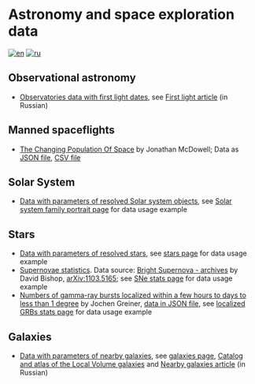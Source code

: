 # Astronomy and space exploration data

[![en](https://img.shields.io/badge/lang-en-red.svg)](README.md)
[![ru](https://img.shields.io/badge/lang-ru-green.svg)](README-ru.md)

## Observational astronomy

* [Observatories data with first light dates](./observatories.json),
  see [First light article](https://vk.com/@planetariumvg-pervyi-svet-kak-observatorii-nachinaut-rabotu) (in Russian)

## Manned spaceflights

* [The Changing Population Of Space](https://planet4589.org/space/astro/web/pop.html) by Jonathan McDowell;
  Data as [JSON file](./space_population.json), [CSV file](./space_population.csv)

## Solar System

* [Data with parameters of resolved Solar system objects](./solarsystem/resolved.json),
  see [Solar system family portrait page](https://gvard.github.io/solarsystem/resolved/) for data usage example

## Stars

* [Data with parameters of resolved stars](./stars/resolved.json),
  see [stars page](https://gvard.github.io/stars/resolved/) for data usage example
* [Supernovae statistics](./stars/sne-stats.json).
  Data source:
  [Bright Supernova - archives](https://rochesterastronomy.org/snimages/archives.html) by David Bishop,
  [arXiv:1103.5165](https://arxiv.org/abs/1103.5165);
  see [SNe stats page](https://gvard.github.io/stars/snstats/) for data usage example
* [Numbers of gamma-ray bursts localized within a few hours to days to less than 1 degree](https://www.mpe.mpg.de/~jcg/grbgen.html) by Jochen Greiner,
  [data in JSON file](./stars/grbs-localized-stats.json),
  see [localized GRBs stats page](https://gvard.github.io/grb/stats/) for data usage example

## Galaxies

* [Data with parameters of nearby galaxies](./galaxies/nearby.json),
  see [galaxies page](https://gvard.github.io/galaxies/),
  [Catalog and atlas of the Local Volume galaxies](https://www.sao.ru/lv/lvgdb/introduction.php) and
  [Nearby galaxies article](https://vk.com/@planetariumvg-astronomicheskie-dannye-galaktiki-mestnogo-obema) (in Russian)
